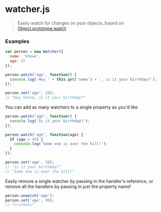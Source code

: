# watcher.js

> Easily watch for changes on your objects, based on [Object.prototype.watch](https://developer.mozilla.org/en-US/docs/Web/JavaScript/Reference/Global_Objects/Object/watch)

### Examples

```javascript
var person = new Watcher({
  name: 'Steve',
  age: 27
});

person.watch('age', function() {
  console.log('Hey ' + this.get('name') + ', is it your birthday?');
});

person.set('age', 28);
// "Hey Steve, is it your birthday?"
```

You can add as many watchers to a single property as you'd like
```javascript
person.watch('age', function() {
  console.log('Is it your birthday?');
});

person.watch('age', function(age) {
  if (age > 49) {
    console.log('Some one is over the hill!');
  }
});

person.set('age', 50);
// "Is it your birthday?"
// "Some one is over the hill!"
```

Easily remove a single watcher by passing in the handler's reference, or remove all the handlers by passing in just the property name!
```javascript
person.unwatch('age');
person.set('age', 99);
// *crickets*
```

